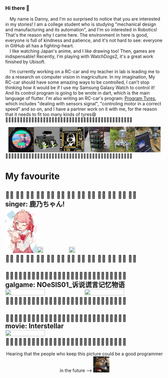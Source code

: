 ### Hi there 👋
&ensp;&ensp;My name is Danny, and I'm so surprised to notice that you are interested in my stories!
I am a college student who is studying "mechanical design and manufacturing and its automation", and I'm so interested in Robotics! That's the reason why I came here. The environment in here is good, everyone is full of kindness and patience, and it's not hard to see: everyone in GitHub all has a fighting-heart.  
&ensp;&ensp;I like watching Japan's anime, and I like drawing too! Then, games are indispensable! Recently, I'm playing with WatchDogs2, it's a great work finished by Ubisoft.  
  
&ensp;&ensp;I’m currently working on a RC-car and my teacher in lab is leading me to do a research on computer vision in inagriculture. In my imagination, My RC-car should have some amazing ways to be controlled, I can't stop thinking how it would be if I use my Samsung Galaxy Watch to control it! And its control program is going to be wrote in dart, which is the main language of flutter. I'm also writing an RC-car's program: [Program Tyres](https://github.com/NowLoadY/ProgramTyres), which includes "dealing with sensors signal", "controling motor in a correct speed" and so on, and I have a partner work on it with me, for the reason that it needs to fit too many kinds of tyres😄  
🍬🍭🍬🍭🍬🍭🍬🍭🍬🍭🍬🍭🍬🍭🍬🍭🍬🍭🍬🍭🍬🍭🍬🍭🍬🍭🍬🍭🍬🍭🍬🍭🍬🍭🍬🍭🍬🍭🍬🍭🍬🍭🍬🍭  
<div align="center">
  <img src="https://github.com/NowLoadY/NowLoadY/blob/main/photos%20in%20md/SamsungGalaxyWatch3_firstapp.jpg" width="16%" height="16%"/><img src="https://github.com/NowLoadY/NowLoadY/blob/main/photos%20in%20md/RC-car.png" width="16%" height="16%"/><img src="https://github.com/NowLoadY/NowLoadY/blob/main/photos%20in%20md/dev-board.png" width="16%" height="16%"/><img src="https://github.com/NowLoadY/NowLoadY/blob/main/photos%20in%20md/whatisthis.jpg" width="16%" height="16%"/><img src="https://github.com/NowLoadY/NowLoadY/blob/main/photos%20in%20md/robophage.jpg" width="16%" height="16%"/><img src="https://github.com/NowLoadY/NowLoadY/blob/main/photos%20in%20md/RoboPhageWebCam-GestureRecognize.jpg" width="16%" height="16%"/>
</div>  
🍬🍭🍬🍭🍬🍭🍬🍭🍬🍭🍬🍭🍬🍭🍬🍭🍬🍭🍬🍭🍬🍭🍬🍭🍬🍭🍬🍭🍬🍭🍬🍭🍬🍭🍬🍭🍬🍭🍬🍭🍬🍭🍬🍭  
  
# My favourite  
🧁🍰 🧁🍰 🧁🍰 🧁🍰 🧁🍰 🧁🍰 🧁🍰 🧁🍰 🧁🍰 🧁🍰 🧁🍰 🧁🍰 🧁🍰  
singer: 鹿乃ちゃん!  
<img src="https://github.com/NowLoadY/NowLoadY/blob/main/photos%20in%20md/kano.jpg" width="20%" height="20%"><img src="https://lastfm.freetls.fastly.net/i/u/770x0/08ff8d08d97b426da071bd74b442f6f1.jpg#08ff8d08d97b426da071bd74b442f6f1" width="20%" height="20%"><img src="https://m.media-amazon.com/images/I/91xY8cP3l6L._SX522_.jpg" width="20%" height="20%">  
🧁🍰 🧁🍰 🧁🍰 🧁🍰 🧁🍰 🧁🍰 🧁🍰 🧁🍰 🧁🍰 🧁🍰 🧁🍰 🧁🍰 🧁🍰  
---
🔪🔪🔪🔪🔪🔪🔪🔪🔪🔪🔪🔪🔪🔪🔪🔪🔪🔪🔪🔪🔪🔪🔪🔪🔪🔪🔪🔪  
galgame: NOeSIS01_诉说谎言记忆物语  
<img src="https://media.st.dl.eccdnx.com/steam/apps/1246020/header_schinese.jpg?t=1653641737" width="50%" height="50%"><img src="http://noe-sis.jp/story/files/noesis_new_01.jpg" width="50%" height="50%">  
🔪🔪🔪🔪🔪🔪🔪🔪🔪🔪🔪🔪🔪🔪🔪🔪🔪🔪🔪🔪🔪🔪🔪🔪🔪🔪🔪🔪  
---
🌠🌠🌠🌠🌠🌠🌠🌠🌠🌠🌠🌠🌠🌠🌠🌠🌠🌠🌠🌠🌠🌠🌠🌠🌠🌠🌠🌠  
movie: Interstellar  
<img src="https://i.pinimg.com/originals/99/0f/ae/990fae21b0a8c52347bc45269ce1a7aa.jpg" width="50%" height="50%">  
🌠🌠🌠🌠🌠🌠🌠🌠🌠🌠🌠🌠🌠🌠🌠🌠🌠🌠🌠🌠🌠🌠🌠🌠🌠🌠🌠🌠  
---
<div align=center>Hearing that the people who keep this picture could be a good programmer in the future --> <img src="https://github.com/NowLoadY/NowLoadY/blob/main/photos%20in%20md/dog.jpg" width="10%" height="10%"></div>
  
<!--
**NowLoadY/NowLoadY** is a ✨ _special_ ✨ repository because its `README.md` (this file) appears on your GitHub profile.

Here are some ideas to get you started:

- 🔭 I’m currently working on ...
- 🌱 I’m currently learning ...
- 👯 I’m looking to collaborate on ...
- 🤔 I’m looking for help with ...
- 💬 Ask me about ...
- 📫 How to reach me: ...
- 😄 Pronouns: ...
- ⚡ Fun fact: ...
-->
